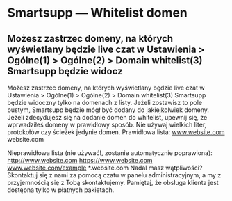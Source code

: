 # Smartsupp — Whitelist domen
## Możesz zastrzec domeny, na których wyświetlany będzie live czat w Ustawienia > Ogólne(1) > Ogólne(2) > Domain whitelist(3) Smartsupp będzie widocz
Możesz zastrzec domeny, na których wyświetlany będzie live czat w Ustawienia > Ogólne(1) > Ogólne(2) > Domain whitelist(3) 
Smartsupp będzie widoczny tylko na domenach z listy. Jeżeli zostawisz to pole pustym, Smartsupp będzie mógł być dodany do jakiejkolwiek domeny.
Jeżeli zdecydujesz się na dodanie domen do whitelist, upewnij się, że wprwadziłeś domeny w prawidłowy sposób. Nie używaj wielkich liter, protokołów czy ścieżek jedynie domen.
Prawidłowa lista:
www.website.com
website.com

Nieprawidłowa lista (nie używać!, zostanie automatycznie poprawiona):
http://www.website.com
https://www.website.com
www.website.com/example
*.website.com
Nadal masz wątpliwości? Skontaktuj się z nami za pomocą czatu w panelu administracyjnym, a my z przyjemnością się z Tobą skontaktujemy. Pamiętaj, że obsługa klienta jest dostępna tylko w płatnych pakietach.

